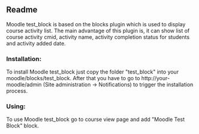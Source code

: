 
## Readme

Moodle test_block is based on the blocks plugin which is used to display course activity list.
The main advantage of this plugin is, it can show list of course activity cmid, activity name, activity completion status for students and activity added date.



### Installation:
To install Moodle test_block just copy the folder "test_block" into your moodle/blocks/test_block.
After that you have to go to http://your-moodle/admin (Site administration -> Notifications) to trigger the installation process.

### Using:
To use Moodle test_block go to course view page and add "Moodle Test Block" block.
